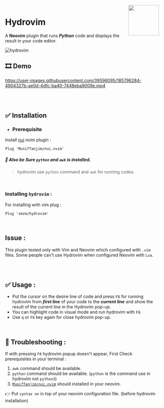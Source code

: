 <img src="https://neovim.io/logos/neovim-mark-flat.png" align="right" width="100" />

# Hydrovim
A **Neovim** plugin that runs ***Python*** code and displays the result in your code editor.


![hydrovim](https://user-images.githubusercontent.com/39596095/185785721-00bbf151-697a-4ffa-9692-5589463be80c.png)

##  🎞️ Demo 
https://user-images.githubusercontent.com/39596095/185796284-4904327b-ae0d-4dfc-ba40-7448eba9009e.mp4



<br>
<br>

##  ✅ Installation

- ### Prerequisite
Install [nui](https://github.com/MunifTanjim/nui.nvim) nvim plugin :
```vim
Plug 'MunifTanjim/nui.nvim'
```

##### 🔖 Also be Sure `python` and `awk` is installed.
> hydrovim use ```python``` command and `awk` for running codes.

<br>

### Installing `hydrovim` :
For installing with vim plug : 
```vim
Plug 'smzm/hydrovim'
```

<br>

## Issue : 
This plugin tested only with Vim and Neovim which configured with `.vim` files. Some people can't use Hydrovim when configured Neovim with `Lua`.


<br>
<br>

## ✅ Usage : 
- Put the cursor on the desire line of code and press `F8` for running hydrovim from ***first line*** of your code to the ***current line*** and show the result of the current line in the Hydrovim pop-up.
- You can highlight code in visual mode and run hydrovim with `F8`.
- Use `q` or `F8` key again for close hydrovim pop-up.


<br>

## 👾 Troubleshooting : 
If with pressing `F8` hydrovim popup doesn't appear, First Check prerequisites in your terminal : 
1. `awk` command should be available.
2. `python` command should be available. (`python` is the command use in hydrovim not `python3`)
3. [`MunifTanjim/nui.nvim`](https://github.com/MunifTanjim/nui.nvim) should installed in your neovim.

👉 Put `syntax on` in top of your neovim configuration file. (before hydrovim installation)

